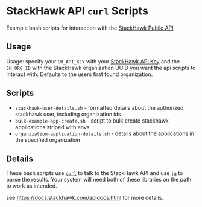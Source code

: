 # StackHawk API `curl` Scripts

Example bash scripts for interaction with the [StackHawk Public API](https://apidocs.stackhawk.com)

## Usage

Usage: specify your `SH_API_KEY` with your [StackHawk API Key](https://app.stackhawk.com/settings/apikeys) and the `SH_ORG_ID` with the StackHawk organization UUID you want the api scripts to interact with. Defaults to the users first found organization.

## Scripts

* `stackhawk-user-details.sh` - formatted details about the authorized stackhawk user, including organization ids
* `bulk-example-app-create.sh` - script to bulk create stackhawk applications striped with envs
* `organization-application-details.sh` - details about the applications in the specified organization

## Details

These bash scripts use [`curl`](https://curl.se/) to talk to the StackHawk API and use [`jq`](https://stedolan.github.io/jq/) to parse the results. Your system will need both of these libraries on the path to work as intended.
 
see https://docs.stackhawk.com/apidocs.html for more details.
